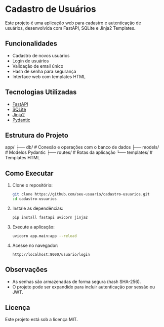 # Cadastro de Usuários

Este projeto é uma aplicação web para cadastro e autenticação de usuários, desenvolvida com FastAPI, SQLite e Jinja2 Templates.

## Funcionalidades

- Cadastro de novos usuários
- Login de usuários
- Validação de email único
- Hash de senha para segurança
- Interface web com templates HTML

## Tecnologias Utilizadas

- [FastAPI](https://fastapi.tiangolo.com/)
- [SQLite](https://www.sqlite.org/index.html)
- [Jinja2](https://jinja.palletsprojects.com/)
- [Pydantic](https://docs.pydantic.dev/)

## Estrutura do Projeto

app/ 
    ├── db/ # Conexão e operações com o banco de dados 
    ├── models/ # Modelos Pydantic 
    ├── routes/ # Rotas da aplicação 
    └── templates/ # Templates HTML

## Como Executar

1. Clone o repositório:
    ```bash
    git clone https://github.com/seu-usuario/cadastro-usuarios.git
    cd cadastro-usuarios
    ```

2. Instale as dependências:
    ```bash
    pip install fastapi uvicorn jinja2
    ```

3. Execute a aplicação:
    ```bash
    uvicorn app.main:app --reload
    ```

4. Acesse no navegador:
    ```
    http://localhost:8000/usuario/login
    ```

## Observações

- As senhas são armazenadas de forma segura (hash SHA-256).
- O projeto pode ser expandido para incluir autenticação por sessão ou JWT.

## Licença

Este projeto está sob a licença MIT.